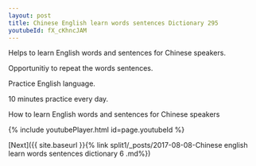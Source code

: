 ```yaml
---
layout: post
title: Chinese English learn words sentences Dictionary 295 
youtubeId: fX_cKhncJAM
---
```

 
 
Helps to learn English words and sentences for Chinese speakers.

Opportunitiy to repeat the words sentences. 

Practice English language. 
 
10 minutes practice every day. 
 
How to learn English words and sentences for Chinese speakers 
 
{% include youtubePlayer.html id=page.youtubeId %}
 
 
[Next]({{ site.baseurl }}{% link  split1/_posts/2017-08-08-Chinese english learn words sentences dictionary 6 .md%})
 
